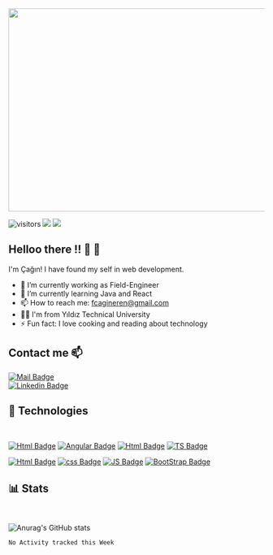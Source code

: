 
<img src="https://user-images.githubusercontent.com/75935753/114466250-e61c4200-9bf0-11eb-9aab-2804d9444417.gif " width="1000" height="400">
<br>


![visitors](https://visitor-badge.glitch.me/badge?page_id=yigitarpacioglu.visitor-badge) 
<img src="https://img.shields.io/github/stars/yigitarpacioglu?color=orange&label=Stars">
<img src="https://img.shields.io/github/followers/yigitarpacioglu?color=success&label=Followers">



## Helloo there !!  👋 👋

I'm Çağın! I have found my self in web development.

- 🔭 I’m currently working as Field-Engineer
- 🌱 I’m currently learning Java and React
- 📫 How to reach me: fcagineren@gmail.com 
- :man_student: I'm from Yıldız Technical University
- ⚡ Fun fact: I love cooking and reading about technology
  
## Contact me :mailbox:
[![Mail Badge](https://img.shields.io/badge/-fcagineren@gmail.com-c0392b?style=flat&labelColor=c0392b&logo=gmail&logoColor=white)](mailto:yigit.arpacioglu@gmail.com) <br>
[![Linkedin Badge](https://img.shields.io/badge/-FurkanCaginEren-0e76a8?style=flat&labelColor=0e76a8&logo=linkedin&logoColor=white)](https://www.linkedin.com/in/fce/) 
## :wrench: Technologies 
<br>

[![Html Badge](https://img.shields.io/badge/-C%23-6A1577?style=for-the-badge&labelColor=black&logo=C-sharp&logoColor=6A1577)](#)
[![Angular Badge](https://img.shields.io/badge/-Angular-DD0031?style=for-the-badge&labelColor=black&logo=Angular&logoColor=DD0031)](#)
[![Html Badge](https://img.shields.io/badge/-Microsoft_SQL_Server-CC2927?style=for-the-badge&labelColor=black&logo=Microsoft-SQL-Server&logoColor=CC2927)](#)
[![TS Badge](https://img.shields.io/badge/-typescript-3178C6?style=for-the-badge&labelColor=black&logo=typescript&logoColor=3178C6)](#)
<br>

[![Html Badge](https://img.shields.io/badge/-HTML5-E34F26?style=for-the-badge&labelColor=black&logo=html5&logoColor=E34F26)](#)
[![css Badge](https://img.shields.io/badge/-CSS3-1572b6?style=for-the-badge&labelColor=black&logo=css3&logoColor=1572b6)](#)
[![JS Badge](https://img.shields.io/badge/-JavaScript-F7DF1E?style=for-the-badge&labelColor=black&logo=javascript&logoColor=F7DF1E)](#)
[![BootStrap Badge](https://img.shields.io/badge/-BootStrap-7952B3?style=for-the-badge&labelColor=black&logo=BootStrap&logoColor=7952B3)](#)
<br>


## :bar_chart: Stats
<br>

![Anurag's GitHub stats](https://github-readme-stats.vercel.app/api?username=FurkanCaginEren&hide=contribs,prs,issues&show_icons=true&theme=radical)

<!--START_SECTION:waka-->
```text
No Activity tracked this Week
```
<!--END_SECTION:waka-->
